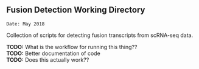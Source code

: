 
## Fusion Detection Working Directory

`Date: May 2018`

Collection of scripts for detecting fusion transcripts from scRNA-seq 
data. 

**TODO:** What is the workflow for running this thing??         
**TODO:** Better documentation of code         
**TODO:** Does this actually work??     
